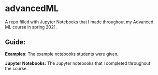 # advancedML
A repo filled with Jupyter Notebooks that I made throughout my Advanced ML course in spring 2021. 

## Guide:
**Examples:** The example notebooks students were given. 

**Jupyter Notebooks:** The Jupyter notebooks that I completed throughout the course. 
